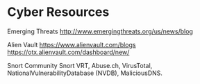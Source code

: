 # **Cyber Resources**

Emerging Threats http://www.emergingthreats.org/us/news/blog

Alien Vault
https://www.alienvault.com/blogs
https://otx.alienvault.com/dashboard/new/

Snort Community
Snort VRT,
Abuse.ch,
VirusTotal,
NationalVulnerabilityDatabase (NVDB), MaliciousDNS.  
